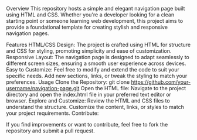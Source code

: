 Overview
This repository hosts a simple and elegant navigation page built using HTML and CSS. Whether you're a developer looking for a clean starting point or someone learning web development, this project aims to provide a foundational template for creating stylish and responsive navigation pages.

Features
HTML/CSS Design: The project is crafted using HTML for structure and CSS for styling, promoting simplicity and ease of customization.
Responsive Layout: The navigation page is designed to adapt seamlessly to different screen sizes, ensuring a smooth user experience across devices.
Easy to Customize: Feel free to modify and extend the code to suit your specific needs. Add new sections, links, or tweak the styling to match your preferences.
Usage
Clone the Repository:
git clone https://github.com/your-username/navigation-page.git
Open the HTML file:
Navigate to the project directory and open the index.html file in your preferred text editor or browser.
Explore and Customize:
Review the HTML and CSS files to understand the structure.
Customize the content, links, or styles to match your project requirements.
Contribute:

If you find improvements or want to contribute, feel free to fork the repository and submit a pull request.
